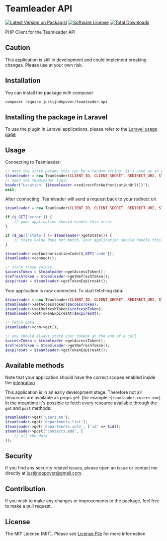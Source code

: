 # Teamleader API

[![Latest Version on Packagist](https://img.shields.io/packagist/v/justijndepover/teamleader-api.svg?style=flat-square)](https://packagist.org/packages/justijndepover/teamleader-api)
[![Software License](https://img.shields.io/badge/license-MIT-brightgreen.svg?style=flat-square)](LICENSE.md)
[![Total Downloads](https://img.shields.io/packagist/dt/justijndepover/teamleader-api.svg?style=flat-square)](https://packagist.org/packages/justijndepover/teamleader-api)

PHP Client for the Teamleader API

## Caution

This application is still in development and could implement breaking changes. Please use at your own risk.

## Installation

You can install the package with composer

```sh
composer require justijndepover/teamleader-api
```

## Installing the package in Laravel

To use the plugin in Laravel applications, please refer to the [Laravel usage page](laravel-usage.md)

## Usage

Connecting to Teamleader:
```php
// note the state param: this can be a random string. It's used as an extra layer of protection. Teamleader will return this value when connecting.
$teamleader = new Teamleader(CLIENT_ID, CLIENT_SECRET, REDIRECT_URI, STATE);
// open the teamleader login
header("Location: {$teamleader->redirectForAuthorizationUrl()}");
exit;
```

After connecting, Teamleader will send a request back to your redirect uri.
```php
$teamleader = new Teamleader(CLIENT_ID, CLIENT_SECRET, REDIRECT_URI, STATE);

if ($_GET['error']) {
    // your application should handle this error
}

if ($_GET['state'] != $teamleader->getState()) {
    // state value does not match, your application should handle this error
}

$teamleader->setAuthorizationCode($_GET['code']);
$teamleader->connect();

// store these values:
$accessToken = $teamleader->getAccessToken();
$refreshToken = $teamleader->getRefreshToken();
$expiresAt = $teamleader->getTokenExpiresAt();
```

Your application is now connected. To start fetching data:
```php
$teamleader = new Teamleader(CLIENT_ID, CLIENT_SECRET, REDIRECT_URI, STATE);
$teamleader->setAccessToken($accessToken);
$teamleader->setRefreshToken($refreshToken);
$teamleader->setTokenExpiresAt($expiresAt);

// fetch data:
$teamleader->crm->get();

// you should always store your tokens at the end of a call
$accessToken = $teamleader->getAccessToken();
$refreshToken = $teamleader->getRefreshToken();
$expiresAt = $teamleader->getTokenExpiresAt();
```

## Available methods

Note that your application should have the correct scopes enabled inside the [integration](https://marketplace.teamleader.eu/be/nl/ontwikkel/integraties)

This application is in an early development stage. Therefore not all resources are available as props yet. (for example: `$teamleader->users->me`)
In the meantime it's possible to fetch every resource available through the `get` and `post` methods:
```php
$teamleader->get('users.me');
$teamleader->get('departments.list');
$teamleader->get('departments.info', ['id' => $id]);
$teamleader->post('contacts.add', [
    // all the data
]);
```

## Security

If you find any security related issues, please open an issue or contact me directly at [justijndepover@gmail.com](justijndepover@gmail.com).

## Contribution

If you wish to make any changes or improvements to the package, feel free to make a pull request.

## License

The MIT License (MIT). Please see [License File](LICENSE.md) for more information.
